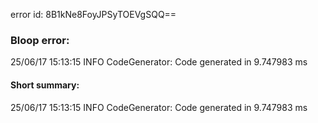 error id: 8B1kNe8FoyJPSyTOEVgSQQ==
### Bloop error:

25/06/17 15:13:15 INFO CodeGenerator: Code generated in 9.747983 ms
#### Short summary: 

25/06/17 15:13:15 INFO CodeGenerator: Code generated in 9.747983 ms